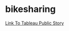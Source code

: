 # bikesharing



[Link To Tableau Public Story](https://public.tableau.com/profile/hannah8357#!/vizhome/Module14_16009191340280/Story1?publish=yes)